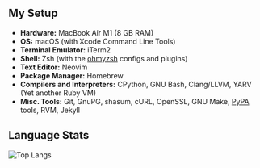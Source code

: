 ## My Setup

* **Hardware:** MacBook Air M1 (8 GB RAM)
* **OS:** macOS (with Xcode Command Line Tools)
* **Terminal Emulator:** iTerm2
* **Shell:** Zsh (with the [ohmyzsh](https://github.com/ohmyzsh/ohmyzsh) configs and plugins)
* **Text Editor:** Neovim
* **Package Manager:** Homebrew
* **Compilers and Interpreters:** CPython, GNU Bash, Clang/LLVM, YARV (Yet another Ruby VM)
* **Misc. Tools:** Git, GnuPG, shasum, cURL, OpenSSL, GNU Make, [PyPA](https://github.com/pypa) tools, RVM, Jekyll

## Language Stats

![Top Langs](https://github-readme-stats.vercel.app/api/top-langs/?username=joetor5&theme=tokyonight)


<!---
- 👋 Hi, I’m @joetor5
- 👀 I’m interested in ...
- 🌱 I’m currently learning ...
- 💞️ I’m looking to collaborate on ...
- 📫 How to reach me ...
- 😄 Pronouns: ...
- ⚡ Fun fact: ...


joetor5/joetor5 is a ✨ special ✨ repository because its `README.md` (this file) appears on your GitHub profile.
You can click the Preview link to take a look at your changes.
--->

